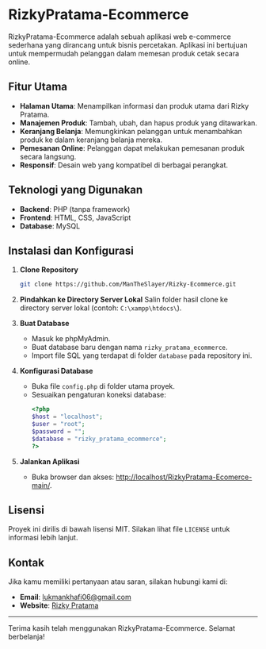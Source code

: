 # RizkyPratama-Ecommerce

RizkyPratama-Ecommerce adalah sebuah aplikasi web e-commerce sederhana yang dirancang untuk bisnis percetakan. Aplikasi ini bertujuan untuk mempermudah pelanggan dalam memesan produk cetak secara online.

## Fitur Utama

- **Halaman Utama**: Menampilkan informasi dan produk utama dari Rizky Pratama.
- **Manajemen Produk**: Tambah, ubah, dan hapus produk yang ditawarkan.
- **Keranjang Belanja**: Memungkinkan pelanggan untuk menambahkan produk ke dalam keranjang belanja mereka.
- **Pemesanan Online**: Pelanggan dapat melakukan pemesanan produk secara langsung.
- **Responsif**: Desain web yang kompatibel di berbagai perangkat.

## Teknologi yang Digunakan

- **Backend**: PHP (tanpa framework)
- **Frontend**: HTML, CSS, JavaScript
- **Database**: MySQL

## Instalasi dan Konfigurasi

1. **Clone Repository**
   ```bash
   git clone https://github.com/ManTheSlayer/Rizky-Ecommerce.git
   ```

2. **Pindahkan ke Directory Server Lokal**
   Salin folder hasil clone ke directory server lokal (contoh: `C:\xampp\htdocs\`).

3. **Buat Database**
   - Masuk ke phpMyAdmin.
   - Buat database baru dengan nama `rizky_pratama_ecommerce`.
   - Import file SQL yang terdapat di folder `database` pada repository ini.

4. **Konfigurasi Database**
   - Buka file `config.php` di folder utama proyek.
   - Sesuaikan pengaturan koneksi database:
     ```php
     <?php
     $host = "localhost";
     $user = "root";
     $password = "";
     $database = "rizky_pratama_ecommerce";
     ?>
     ```

5. **Jalankan Aplikasi**
   - Buka browser dan akses: [http://localhost/RizkyPratama-Ecomerce-main/](http://localhost/RizkyPratama-Ecomerce-main/).


## Lisensi

Proyek ini dirilis di bawah lisensi MIT. Silakan lihat file `LICENSE` untuk informasi lebih lanjut.

## Kontak

Jika kamu memiliki pertanyaan atau saran, silakan hubungi kami di:
- **Email**: lukmankhafi06@gmail.com
- **Website**: [Rizky Pratama](http://localhost/RizkyPratama-Ecomerce-main/)

---

Terima kasih telah menggunakan RizkyPratama-Ecommerce. Selamat berbelanja!
